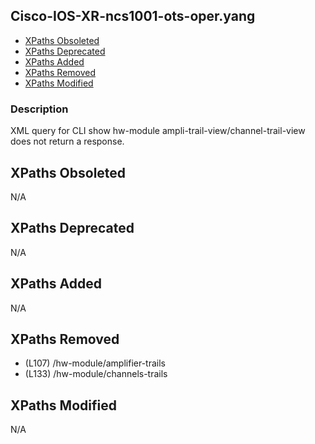 ## Cisco-IOS-XR-ncs1001-ots-oper.yang

- [XPaths Obsoleted](#xpaths-obsoleted)
- [XPaths Deprecated](#xpaths-deprecated)
- [XPaths Added](#xpaths-added)
- [XPaths Removed](#xpaths-removed)
- [XPaths Modified](#xpaths-modified)

### Description

XML query for CLI show hw-module ampli-trail-view/channel-trail-view does not return a response.

## XPaths Obsoleted

N/A

## XPaths Deprecated

N/A

## XPaths Added

N/A

## XPaths Removed

- (L107)	/hw-module/amplifier-trails
- (L133)	/hw-module/channels-trails

## XPaths Modified

N/A

